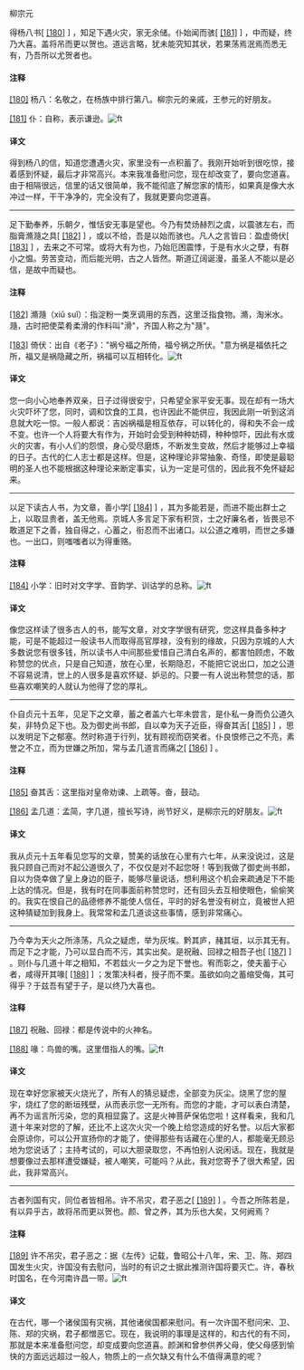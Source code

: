 
柳宗元

得杨八书[
[\[180\]](#note_180)
] ，知足下遇火灾，家无余储。仆始闻而骇[
[\[181\]](#note_181)
]
，中而疑，终乃大喜。盖将吊而更以贺也。道远言略，犹未能究知其状，若果荡焉泯焉而悉无有，乃吾所以尤贺者也。

#### 注释 

[\[180\]](#noteBack_180)
杨八：名敬之，在杨族中排行第八。柳宗元的亲戚，王参元的好朋友。

[\[181\]](#noteBack_181)
仆：自称，表示谦逊。![ft](@media/Image00002.jpg)

#### 译文 

得到杨八的信，知道您遭遇火灾，家里没有一点积蓄了。我刚开始听到很吃惊，接着感到怀疑，最后才非常高兴。本来我准备慰问您，现在却改变了，要向您道喜。由于相隔很远，信里的话又很简单，我不能彻底了解您家的情形，如果真是像大水冲过一样，干干净净的，完全没有了，我就更要向您道喜。

------------------------------------------------------------------------

足下勤奉养，乐朝夕，惟恬安无事是望也。今乃有焚炀赫烈之虞，以震骇左右，而脂膏滫瀡之具[
[\[182\]](#note_182)
] ，或以不给，吾是以始而骇也。凡人之言皆曰：盈虚倚伏[
[\[183\]](#note_183)
]
，去来之不可常。或将大有为也，乃始厄困震悸，于是有水火之孽，有群小之愠。劳苦变动，而后能光明，古之人皆然。斯道辽阔诞漫，虽圣人不能以是必信，是故中而疑也。

#### 注释 

[\[182\]](#noteBack_182)
滫瀡（xiǔ
suǐ）：指淀粉一类烹调用的东西，这里泛指食物。滫，淘米水。瀡，古时把使菜肴柔滑的作料叫"滑"，齐国人称之为"瀡"。

[\[183\]](#noteBack_183)
倚伏：出自《老子》："祸兮福之所倚，福兮祸之所伏。"意为祸是福依托之所，福又是祸隐藏之所，祸福可以互相转化。![ft](@media/Image00002.jpg)

#### 译文 

您一向小心地奉养双亲，日子过得很安宁，只希望全家平安无事。现在却有一场大火灾吓坏了您，同时，调和饮食的工具，也许因此不能供应，我因此刚一听到这消息就大吃一惊。一般人都说：吉凶祸福是相互依存，可以转化的，得和失不会一成不变。也许一个人将要大有作为，开始时会受到种种妨碍，种种惊吓，因此有水或火的灾害，有小人们的怨恨，身心受尽磨炼，不断发生变故，然后才能够过上幸福的日子。古代的仁人志士都是这样。但是，这种理论非常抽象、奇怪，即使是最聪明的圣人也不能根据这种理论来断定事实，认为一定是可信的，因此我不免怀疑起来。

------------------------------------------------------------------------

以足下读古人书，为文章，善小学[
[\[184\]](#note_184)
]
，其为多能若是，而进不能出群士之上，以取显贵者，盖无他焉。京城人多言足下家有积货，士之好廉名者，皆畏忌不敢道足下之善，独自得之，心蓄之，衔忍而不出诸口。以公道之难明，而世之多嫌也。一出口，则嗤嗤者以为得重赂。

#### 注释 

[\[184\]](#noteBack_184)
小学：旧时对文字学、音韵学、训诂学的总称。![ft](@media/Image00002.jpg)

#### 译文 

像您这样读了很多古人的书，能写文章，对文字学很有研究，您这样具备多种才能，可是不能超过一般读书人而取得高官厚禄，没有别的缘故，只因为京城的人大多数说您有很多钱，所以读书人中间那些爱惜自己清白名声的，都害怕顾虑，不敢称赞您的优点，只是自己知道，放在心里，长期隐忍，不能把它说出口，加之公道不容易说清，世上的人很多是喜欢怀疑、妒忌的。只要一有人说出称赞您的话，那些喜欢嘲笑的人就认为他得了您的厚礼。

------------------------------------------------------------------------

仆自贞元十五年，见足下之文章，蓄之者盖六七年未尝言，是仆私一身而负公道久矣，非特负足下也。及为御史尚书郎，自以幸为天子近臣，得奋其舌[
[\[185\]](#note_185)
]
，思以发明足下之郁塞。然时称道于行列，犹有顾视而窃笑者。仆良恨修己之不亮，素誉之不立，而为世嫌之所加，常与孟几道言而痛之[
[\[186\]](#note_186)
] 。

#### 注释 

[\[185\]](#noteBack_185)
奋其舌：这里指对皇帝劝谏、上疏等。奋，鼓动。

[\[186\]](#noteBack_186)
孟几道：孟简，字几道，擅长写诗，尚节好义，是柳宗元的好朋友。![ft](@media/Image00002.jpg)

#### 译文 

我从贞元十五年看见您写的文章，赞美的话放在心里有六七年，从来没说过，这是我只顾自己而对不起公道很久了，不仅仅是对不起您呀！等到我做了御史尚书郎，自以为侥幸做了皇上身边的臣子，能够尽量说话，想利用这个机会来疏通足下不能上达的情况。但是，我有时在同事面前称赞您时，还有回头去互相使眼色，偷偷笑的。我实在恨自己的品德修养不能使人信任，平时的好名誉没有树立，竟被世人把这种猜疑加到我身上。我常常和孟几道谈这些事情，感到非常痛心。

------------------------------------------------------------------------

乃今幸为天火之所涤荡，凡众之疑虑，举为灰埃。黔其庐，赭其垣，以示其无有。而足下之才能，乃可以显白而不污，其实出矣。是祝融、回禄之相吾子也[
[\[187\]](#note_187)
]
。则仆与几道十年之相知，不若兹火一夕之为足下誉也。宥而彰之，使夫蓄于心者，咸得开其喙[
[\[188\]](#note_188)
]
；发策决科者，授子而不栗。虽欲如向之蓄缩受侮，其可得乎？于兹吾有望于子，是以终乃大喜也。

#### 注释 

[\[187\]](#noteBack_187)
祝融、回禄：都是传说中的火神名。

[\[188\]](#noteBack_188)
喙：鸟兽的嘴。这里借指人的嘴。![ft](@media/Image00002.jpg)

#### 译文 

现在幸好您家被天火烧光了，所有人的猜忌疑虑，全部变为灰尘。烧黑了您的屋宇，烧红了您的断垣残壁，从而表示您一无所有。而您的才能，才可以表白清楚，再不为谣言所污染，您的真相显露了。这是火神菩萨保佑您啦！这样看来，我和几道十年来对您的了解，还比不上这次火灾一个晚上给您造成的好名誉。以后大家都会原谅你，可以公开宣扬你的才能了，使得那些有话藏在心里的人，都能毫无顾忌地为您说话了；主持考试的，可以大胆录取您，不再怕别人说闲话。现在，我就是想要像过去那样遭受嫌疑，被人嘲笑，可能吗？从此，我对您寄予了很大希望，因此，我非常高兴。

------------------------------------------------------------------------

古者列国有灾，同位者皆相吊。许不吊灾，君子恶之[
[\[189\]](#note_189)
]
。今吾之所陈若是，有以异乎古，故将吊而更以贺也。颜、曾之养，其为乐也大矣，又何阙焉？

#### 注释 

[\[189\]](#noteBack_189)
许不吊灾，君子恶之：据《左传》记载，鲁昭公十八年，宋、卫、陈、郑四国发生火灾，许国没有去慰问，当时的有识之士据此推测许国将要灭亡。许，春秋时国名，在今河南许昌一带。![ft](@media/Image00002.jpg)

#### 译文 

在古代，哪一个诸侯国有灾祸，其他诸侯国都来慰问。有一次许国不慰问宋、卫、陈、郑的灾祸，君子都憎恶它。现在，我说明的事理是这样的，和古代的有不同，那就是本来准备慰问您，却变成要向您道喜。颜渊和曾参供养父母，使父母感到愉快的方面远远超过一般人，物质上的一点欠缺又有什么不值得满意的呢？

